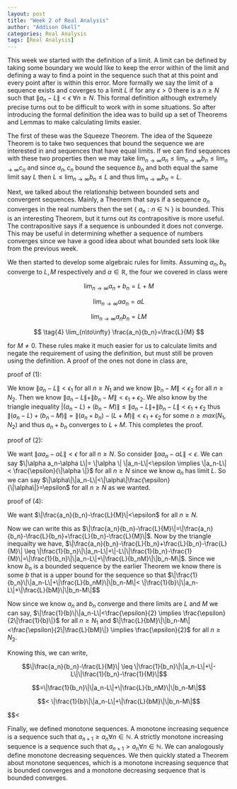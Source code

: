 ```yaml
---
layout: post
title: "Week 2 of Real Analysis"
author: "Addison Okell"
categories: Real Analysis
tags: [Real Analysis]
---
```


This week we started with the definition of a limit. A limit can be defined by taking some boundary we would like to keep the error within of the limit and defining a way to find a point in the sequence such that at this point and every point after is within this error. More formally we say the limit of a sequence exists and coverges to a limit $L$ if for any $\epsilon > 0$ there is a $n \geq N$ such that $\|a_n-L\|< \epsilon \ \forall n \geq N$. This formal definition although extremely precise turns out to be difficult to work with in some situations. So after introducing the formal definition the idea was to build up a set of Theorems and Lemmas to make calculating limits easier. 

The first of these was the Squeeze Theorem. The idea of the Squeeze Theorem is to take two sequences that bound the sequence we are interested in and sequences that have equal limits. If we can find sequences with these two properties then we may take $\lim_{n\to\infty} a_n \leq \lim_{n\to\infty} b_n \leq \lim_{n\to\infty} c_n$ and since $a_n, c_n$ bound the sequence $b_n$ and both equal the same limit say $L$ then $L \leq \lim_{n\to\infty} b_n \leq L$ and thus $\lim_{n\to\infty} b_n=L$.

Next, we talked about the relationship between bounded sets and convergent sequences. Mainly, a Theorem that says if a sequence $a_n$ converges in the real numbers then the set { $a_n:n\in \mathbb{N}$ } is bounded. This is an interesting Theorem, but it turns out its contrapositive is more useful. The contrapositive says if a sequence is unbounded it does not converge. This may be useful in determining whether a sequence of numbers converges since we have a good idea about what bounded sets look like from the previous week. 

We then started to develop some algebraic rules for limits. Assuming $a_n,b_n$ converge to $L,M$ respectively and $\alpha \in \mathbb{R}$, the four we covered in class were 

$$
\tag{1}
\lim_{n\to\infty} a_n+b_n=L+M 
$$

$$
\tag{2}
\lim_{n\to\infty} \alpha a_n=\alpha L 
$$

$$
\tag{3}
\lim_{n\to\infty} a_n b_n=LM
$$

$$
\tag{4}
\lim_{n\to\infty} \frac{a_n}{b_n}=\frac{L}{M}
$$

for $M \neq 0$. These rules make it much easier for us to calculate limits and negate the requirement of using the definition, but must still be proven using the definition. A proof of the ones not done in class are,

proof of (1):

We know $\|a_n-L\|<\epsilon_1$ for all $n \geq N_1$ and we know $\|b_n-M\|<\epsilon_2$ for all $n \geq N_2$. 
Then we know $\|a_n-L\|+\|b_n-M\|<\epsilon_1+\epsilon_2$. 
We also know by the triangle inequality $|(a_n-L)+(b_n-M)\| \leq \|a_n-L\|+\|b_n-L\|<\epsilon_1+\epsilon_2$ thus $\|(a_n-L)+(b_n-M)\|=\|(a_n+b_n)-(L+M)\|<\epsilon_1+\epsilon_2$ for some $n \geq max(N_1,N_2)$ and thus $a_n+b_n$ converges to $L+M$. This completes the proof.

proof of (2):

We want $\|\alpha a_n-\alpha L\|<\epsilon$ for all $n \geq N$.
So consider $\|\alpha a_n-\alpha L\|<\epsilon$.
We can say $\|\alpha a_n-\alpha L\|= \|\alpha \| \|a_n-L\|<\epsilon \implies \|a_n-L\|< \frac{\epsilon}{\|\alpha \|}$ for all $n \geq N$
since we know $a_n$ has limit $L$.
So we can say $\|\alpha\|\|a_n-L\|<\|\alpha\|\frac{\epsilon}{\|\alpha\|}=\epsilon$ for all $n \geq N$ as we wanted.

proof of (4):

We want $\|\frac{a_n}{b_n}-\frac{L}{M}\|<\epsilon$ for all $n \geq N$. 

Now we can write this as $\|\frac{a_n}{b_n}-\frac{L}{M}\|=\|\frac{a_n}{b_n}-\frac{L}{b_n}+\frac{L}{b_n}-\frac{L}{M}\|$. Now by the triangle inequailty we have,
$\|\frac{a_n}{b_n}-\frac{L}{b_n}+\frac{L}{b_n}-\frac{L}{M}\| \leq \|\frac{1}{b_n}\|\|a_n-L\|+\|-L\|\|\frac{1}{b_n}-\frac{1}{M}\|=\|\frac{1}{b_n}\|\|a_n-L\|+\|\frac{L}{b_nM}\|\|b_n-M\|$. Since we know $b_n$ is a bounded sequence by the earlier Theorem we know there is some $b$ that is a upper bound for the sequence so that $\|\frac{1}{b_n}\|\|a_n-L\|+\|\frac{L}{b_nM}\|\|b_n-M\|< \|\frac{1}{b}\|\|a_n-L\|+\|\frac{L}{bM}\|\|b_n-M\|$$

Now since we know $a_n$ and $b_n$ converge and there limits are $L$ and $M$ we can say, $\|\frac{1}{b}\|\|a_n-L\|<\frac{\epsilon}{2} \implies \frac{\epsilon}{2\|\frac{1}{b}\|}$ for all $n \geq N_1$ and $\|\frac{L}{bM}\|\|b_n-M\|<\frac{\epsilon}{2\|\frac{L}{bM}\|} \implies \frac{\epsilon}{2}$ for all $n \geq N_2$.

Knowing this, we can write,

$$\|\frac{a_n}{b_n}-\frac{L}{M}\| \leq \|\frac{1}{b_n}\|\|a_n-L\|+\|-L\|\|\frac{1}{b_n}-\frac{1}{M}\|$$

$$=\|\frac{1}{b_n}\|\|a_n-L\|+\|\frac{L}{b_nM}\|\|b_n-M\|$$

$$< \|\frac{1}{b}\|\|a_n-L\|+\|\frac{L}{bM}\|\|b_n-M\|$$

$$<

Finally, we defined monotone sequences. A monotone increasing sequence is a sequence such that $a_{n+1} \geq a_n \forall n\in \mathbb{N}$. A strictly monotone increasing sequence is a sequence such that $a_{n+1} > a_n \forall n\in \mathbb{N}$. We can analogously define monotone decreasing sequences. We then quickly stated a Theorem about monotone sequences, which is a monotone increasing sequence that is bounded converges and a monotone decreasing sequence that is bounded converges. 
